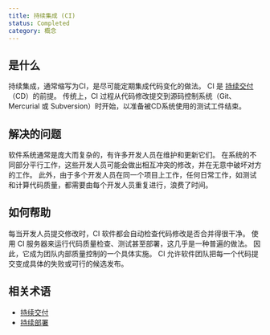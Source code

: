 ```yaml
---
title: 持续集成 (CI)
status: Completed 
category: 概念
---
```


## 是什么

持续集成，通常缩写为CI，是尽可能定期集成代码变化的做法。
CI 是 [持续交付](/zh-cn/continuous-delivery/)（CD）的前提。
传统上，CI 过程从代码修改提交到源码控制系统（Git、Mercurial 或 Subversion）时开始，以准备被CD系统使用的测试工件结束。

## 解决的问题

软件系统通常是庞大而复杂的，有许多开发人员在维护和更新它们。
在系统的不同部分平行工作，这些开发人员可能会做出相互冲突的修改，并在无意中破坏对方的工作。
此外，由于多个开发人员在同一个项目上工作，任何日常工作，如测试和计算代码质量，都需要由每个开发人员重复进行，浪费了时间。

## 如何帮助

每当开发人员提交修改时，CI 软件都会自动检查代码修改是否合并得很干净。
使用 CI 服务器来运行代码质量检查、测试甚至部署，这几乎是一种普遍的做法。
因此，它成为团队内部质量控制的一个具体实施。
CI 允许软件团队把每一个代码提交变成具体的失败或可行的候选发布。

## 相关术语

* [持续交付](/zh-cn/continuous-delivery/)
* [持续部署](/zh-cn/continuous-deployment/)
